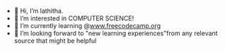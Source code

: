 - 👋 Hi, I’m lathitha.
- 👀 I’m interested in COMPUTER SCIENCE!
- 🌱 I’m currently learning @www.freecodecamp.org
- 💞️ I’m looking forward to "new learning experiences"from any relevant source that might be helpful

<!---
lathitha-dev/lathitha-dev is a ✨ special ✨ repository because its `README.md` (this file) appears on your GitHub profile.
You can click the Preview link to take a look at your changes.
--->
